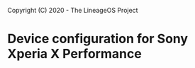 Copyright (C) 2020 - The LineageOS Project

Device configuration for Sony Xperia X Performance
==============
